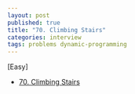 ```yaml
---
layout: post
published: true
title: "70. Climbing Stairs"
categories: interview
tags: problems dynamic-programming
---
```


[Easy]

- [70. Climbing Stairs](https://leetcode.com/problems/climbing-stairs/)

<script src="https://gist.github.com/yeopoong/b5bcda046a33ac4d1f8166b7eac92b9a.js"></script>